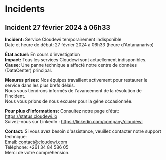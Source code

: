 # Incidents

## Incident 27 février 2024 à 06h33

**Incident:** Service Cloudewi temporairement indisponible<br/>
Date et heure de début: 27 février 2024 à 06h33 (heure d'Antananarivo)<br/>

**État actuel:** En cours d'investigation<br/>
**Impact:** Tous les services Cloudewi sont actuellement indisponibles.<br/>
**Cause:** Une panne technique a affecté notre centre de données (DataCenter) principal.<br/>

**Mesures prises:**
Nos équipes travaillent activement pour restaurer le service dans les plus brefs délais.<br/>
Nous vous tiendrons informés de l'avancement de la résolution de l'incident.<br/>
Nous vous prions de nous excuser pour la gêne occasionnée.<br/>

**Pour plus d'informations:**
Consultez notre page d'état: https://status.cloudewi.io<br/>
Suivez-nous sur LinkedIn : https://linkedin.com/company/cloudewi<br/>

**Contact:**
Si vous avez besoin d'assistance, veuillez contacter notre support technique:<br/>
Email: contact@cloudewi.com<br/>
Téléphone: +261 34 84 586 05<br/>
Merci de votre compréhension.<br/>

